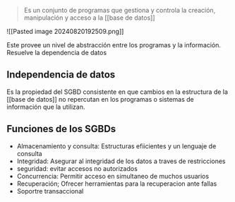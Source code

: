 > Es un conjunto de programas que gestiona y controla la creación, manipulación y acceso a la [[base de datos]]

![[Pasted image 20240820192509.png]]

Este provee un nivel de abstracción entre los programas y la información. Resuelve la dependencia de datos

## Independencia de datos
Es la propiedad del SGBD consistente en que cambios en la estructura de la [[base de datos]] no repercutan en los programas o sistemas de información que la utilizan.


## Funciones de los SGBDs
-  Almacenamiento y consulta: Estructuras efiicientes y un lenguaje de consulta
- Integridad: Asegurar al integridad de los datos a traves de restricciones
- seguridad: evitar accesos no autorizados
- Concurrencia: Permitir acceso en simultaneo de muchos usuarios
- Recuperación; Ofrecer herramientas para la recuperacion ante fallas
- Soportre transaccional


